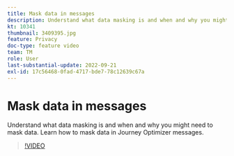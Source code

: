```yaml
---
title: Mask data in messages
description: Understand what data masking is and when and why you might need to mask data. Learn how to mask data in Journey Optimizer messages.
kt: 10341
thumbnail: 3409395.jpg
feature: Privacy
doc-type: feature video
team: TM
role: User
last-substantial-update: 2022-09-21
exl-id: 17c56468-0fad-4717-bde7-78c12639c67a
---
```

# Mask data in messages

Understand what data masking is and when and why you might need to mask data. Learn how to mask data in Journey Optimizer messages.

>[!VIDEO](https://video.tv.adobe.com/v/3409395?quality=12&learn=on)
